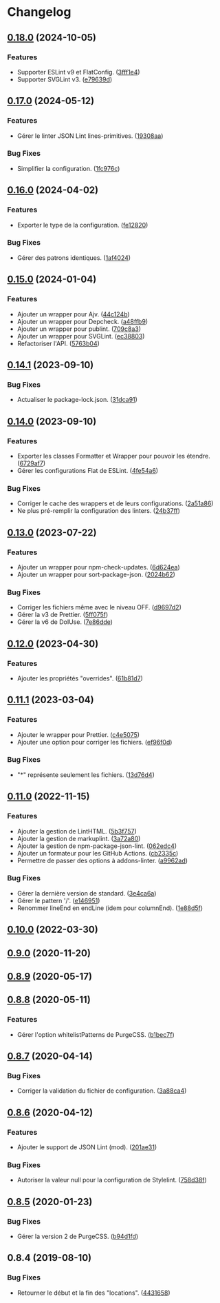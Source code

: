 # Changelog

## [0.18.0](https://github.com/regseb/metalint/compare/v0.17.0...v0.18.0) (2024-10-05)


### Features

* Supporter ESLint v9 et FlatConfig. ([3fff1e4](https://github.com/regseb/metalint/commit/3fff1e47a8a6423a56d3fdd8a4c4e73e0c2ac068))
* Supporter SVGLint v3. ([e79639d](https://github.com/regseb/metalint/commit/e79639d166e970aafe517d74a4b0b65122c6509a))

## [0.17.0](https://github.com/regseb/metalint/compare/v0.16.0...v0.17.0) (2024-05-12)

### Features

- Gérer le linter JSON Lint lines-primitives.
  ([19308aa](https://github.com/regseb/metalint/commit/19308aad873577d63aaf26d4d2945d070fc0e93e))

### Bug Fixes

- Simplifier la configuration.
  ([1fc976c](https://github.com/regseb/metalint/commit/1fc976c69eb3640b3af1073e307db6cf3574c835))

## [0.16.0](https://github.com/regseb/metalint/compare/v0.15.0...v0.16.0) (2024-04-02)

### Features

- Exporter le type de la configuration.
  ([fe12820](https://github.com/regseb/metalint/commit/fe128206c483e365a426275eef2dfa421c772f7a))

### Bug Fixes

- Gérer des patrons identiques.
  ([1af4024](https://github.com/regseb/metalint/commit/1af402432829fe7ae43731555e71d3333c76d522))

## [0.15.0](https://github.com/regseb/metalint/compare/v0.14.1...v0.15.0) (2024-01-04)

### Features

- Ajouter un wrapper pour Ajv.
  ([44c124b](https://github.com/regseb/metalint/commit/44c124ba6c8ed38285a88b807d0346fe0dde900c))
- Ajouter un wrapper pour Depcheck.
  ([a48ffb9](https://github.com/regseb/metalint/commit/a48ffb94dae3a3c03d88a172b843fe695105d57b))
- Ajouter un wrapper pour publint.
  ([709c8a3](https://github.com/regseb/metalint/commit/709c8a3761cd728e4fd0a7a172df799810fd2b5f))
- Ajouter un wrapper pour SVGLint.
  ([ec38803](https://github.com/regseb/metalint/commit/ec388039229f4727af966ab88e586bacaf9569e9))
- Refactoriser l'API.
  ([5763b04](https://github.com/regseb/metalint/commit/5763b044d70993e31bce9d3dea27f3b6e3d2bb82))

## [0.14.1](https://github.com/regseb/metalint/compare/v0.14.0...v0.14.1) (2023-09-10)

### Bug Fixes

- Actualiser le package-lock.json.
  ([31dca91](https://github.com/regseb/metalint/commit/31dca9178fb1d8a1310cacc656c2b9c5d30eb0ae))

## [0.14.0](https://github.com/regseb/metalint/compare/v0.13.0...v0.14.0) (2023-09-10)

### Features

- Exporter les classes Formatter et Wrapper pour pouvoir les étendre.
  ([6729af7](https://github.com/regseb/metalint/commit/6729af77be438b4cca6fffe8742afce0f4e6f60c))
- Gérer les configurations Flat de ESLint.
  ([4fe54a6](https://github.com/regseb/metalint/commit/4fe54a689f6d93d4242b880f8f441c17693fa5bb))

### Bug Fixes

- Corriger le cache des wrappers et de leurs configurations.
  ([2a51a86](https://github.com/regseb/metalint/commit/2a51a86d1fdd5fad8dbc81c6ad247624eb7b3734))
- Ne plus pré-remplir la configuration des linters.
  ([24b37ff](https://github.com/regseb/metalint/commit/24b37ff58cc8aac4bafe2c59b4beaa28a74b1832))

## [0.13.0](https://github.com/regseb/metalint/compare/v0.12.0...v0.13.0) (2023-07-22)

### Features

- Ajouter un wrapper pour npm-check-updates.
  ([6d624ea](https://github.com/regseb/metalint/commit/6d624ea195fb57f8af9cb3523df9fc6bb97efddb))
- Ajouter un wrapper pour sort-package-json.
  ([2024b62](https://github.com/regseb/metalint/commit/2024b62917fd3f5451ca6d00948d29c688747db6))

### Bug Fixes

- Corriger les fichiers même avec le niveau OFF.
  ([d9697d2](https://github.com/regseb/metalint/commit/d9697d2f36f99eeeed65da16edc7f2c753fdcf6c))
- Gérer la v3 de Prettier.
  ([5ff075f](https://github.com/regseb/metalint/commit/5ff075fcb57f06bd41145d7bbd656ea19d55d097))
- Gérer la v6 de DoIUse.
  ([7e86dde](https://github.com/regseb/metalint/commit/7e86dded63f8bb82ed912cfda90af87ea4211a80))

## [0.12.0](https://github.com/regseb/metalint/compare/v0.11.1...v0.12.0) (2023-04-30)

### Features

- Ajouter les propriétés "overrides".
  ([61b81d7](https://github.com/regseb/metalint/commit/61b81d7882bb14c920bb4df2da6016a1dafc8332))

## [0.11.1](https://github.com/regseb/metalint/compare/v0.11.0...v0.11.1) (2023-03-04)

### Features

- Ajouter le wrapper pour Prettier.
  ([c4e5075](https://github.com/regseb/metalint/commit/c4e5075813376a28a065e18932e348e7d1d88af1))
- Ajouter une option pour corriger les fichiers.
  ([ef96f0d](https://github.com/regseb/metalint/commit/ef96f0d2e47162b757c9237a175016593daa3f8a))

### Bug Fixes

- "\*" représente seulement les fichiers.
  ([13d76d4](https://github.com/regseb/metalint/commit/13d76d4a5aeca82f8c38c198d7dab6acea1e827c))

## [0.11.0](https://github.com/regseb/metalint/compare/v0.10.0...v0.11.0) (2022-11-15)

### Features

- Ajouter la gestion de LintHTML.
  ([5b3f757](https://github.com/regseb/metalint/commit/5b3f757c05a346f5f5d1985b2c6f160a800ac7c3))
- Ajouter la gestion de markuplint.
  ([3a72a80](https://github.com/regseb/metalint/commit/3a72a80ee1f400a9ff272cb26efb862bca4e1190))
- Ajouter la gestion de npm-package-json-lint.
  ([062edc4](https://github.com/regseb/metalint/commit/062edc43ad8523ccc7eabe68834697dbacb39b7b))
- Ajouter un formateur pour les GitHub Actions.
  ([cb2335c](https://github.com/regseb/metalint/commit/cb2335cf9c8c97ed7ddc14fab14c79f5e144f70a))
- Permettre de passer des options à addons-linter.
  ([a9962ad](https://github.com/regseb/metalint/commit/a9962adc839843c97264c2a9dffb4cdc505f80c7))

### Bug Fixes

- Gérer la dernière version de standard.
  ([3e4ca6a](https://github.com/regseb/metalint/commit/3e4ca6a5d88d805a6523be6db91bdf22a9c483ef))
- Gérer le pattern '/'.
  ([e146951](https://github.com/regseb/metalint/commit/e1469513e745cd47a0f3a58cda007b9e533ecd74))
- Renommer lineEnd en endLine (idem pour columnEnd).
  ([1e88d5f](https://github.com/regseb/metalint/commit/1e88d5ff378f2733588a2bdfbc7b5429aea2c383))

## [0.10.0](https://github.com/regseb/metalint/compare/v0.9.0...v0.10.0) (2022-03-30)

## [0.9.0](https://github.com/regseb/metalint/compare/v0.8.9...v0.9.0) (2020-11-20)

## [0.8.9](https://github.com/regseb/metalint/compare/v0.8.8...v0.8.9) (2020-05-17)

## [0.8.8](https://github.com/regseb/metalint/compare/v0.8.7...v0.8.8) (2020-05-11)

### Features

- Gérer l'option whitelistPatterns de PurgeCSS.
  ([b1bec7f](https://github.com/regseb/metalint/commit/b1bec7fe670aec5ef2b47c2f104e02e0d1fa46ac))

## [0.8.7](https://github.com/regseb/metalint/compare/v0.8.6...v0.8.7) (2020-04-14)

### Bug Fixes

- Corriger la validation du fichier de configuration.
  ([3a88ca4](https://github.com/regseb/metalint/commit/3a88ca430e626800f940aa0db5235a8a43332d00))

## [0.8.6](https://github.com/regseb/metalint/compare/v0.8.5...v0.8.6) (2020-04-12)

### Features

- Ajouter le support de JSON Lint (mod).
  ([201ae31](https://github.com/regseb/metalint/commit/201ae31ab436e8223b964b3017a4c838bfd378e0))

### Bug Fixes

- Autoriser la valeur null pour la configuration de Stylelint.
  ([758d38f](https://github.com/regseb/metalint/commit/758d38fbdcc96386bb4f9bf938d01117931b40e8))

## [0.8.5](https://github.com/regseb/metalint/compare/v0.8.4...v0.8.5) (2020-01-23)

### Bug Fixes

- Gérer la version 2 de PurgeCSS.
  ([b94d1fd](https://github.com/regseb/metalint/commit/b94d1fd094166f57687a3bc430aac6169d765c71))

## 0.8.4 (2019-08-10)

### Bug Fixes

- Retourner le début et la fin des "locations".
  ([4431658](https://github.com/regseb/metalint/commit/4431658))
